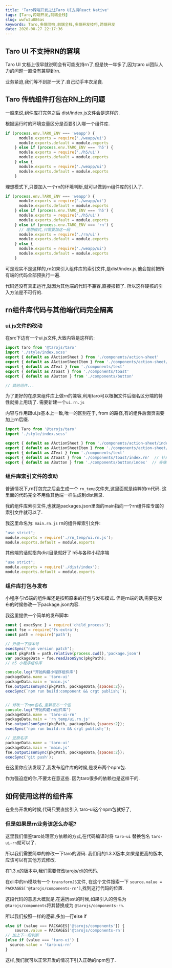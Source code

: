 ```yaml
---
title: 'Taro跨端开发之让Taro UI支持React Native'
tags: [Taro,跨端开发,前端全栈]
slug: wwfw2u086as
keywords: Taro,多端同构,前端全栈,多端开发技巧,跨端开发
date: 2020-08-27 22:17:36
---
```



## Taro UI 不支持RN的窘境

Taro UI 文档上很早就说明会有可能支持rn了,但是快一年多了,因为taro ui团队人力的问题一直没有兼容到rn.

业务紧迫,我们等不到那一天了.自己动手丰衣足食.


## Taro 传统组件打包在RN上的问题

一般来说,组件库打完包之后 dist/index.js文件会是这样的.

根据运行时的环境变量区分是否要引入哪一个组件库.
```js
if (process.env.TARO_ENV === 'weapp') {
      module.exports = require('./weapp/ui')
      module.exports.default = module.exports
    } else if (process.env.TARO_ENV === 'h5') {
      module.exports = require('./h5/ui')
      module.exports.default = module.exports
    } else {
      module.exports = require('./weapp/ui')
      module.exports.default = module.exports
    }
```

理想模式下,只要加入一个rn的环境判断,就可以做到rn组件库的引入了.
```js
if (process.env.TARO_ENV === 'weapp') {
      module.exports = require('./weapp/ui')
      module.exports.default = module.exports
    } else if (process.env.TARO_ENV === 'h5') {
      module.exports = require('./h5/ui')
      module.exports.default = module.exports
    } else if (process.env.TARO_ENV === 'rn') {
      // 理想模式,只需要加这一段
      module.exports = require('./rn/ui')
      module.exports.default = module.exports
    } else {
      module.exports = require('./weapp/ui')
      module.exports.default = module.exports
    }
```

可是现实不是这样的,rn如果引入组件库的索引文件,是dist/index.js,他会提前把所有端的代码全部预执行一遍.

代码还没有真正运行,就因为其他端的代码不兼容,直接报错了. 所以这样硬核的引入方法是不可行的.


## rn组件库代码与其他端代码完全隔离

### ui.js文件的改动
在src下边有一个ui.js文件,大致内容是这样的:

```js
import Taro from '@tarojs/taro'
import './style/index.scss'
export { default as AActionSheet } from './components/action-sheet'
export { default as AActionSheetItem } from './components/action-sheet/body/item'
export { default as AText } from './components/text'
export { default as AToast } from './components/toast'
export { default as AButton } from './components/button'

// 其他组件...

```


为了更好的在原来组件库上做rn的兼容,利用taro可以根据文件后缀名区分端的特性就排上用场了.
需要新建一个`ui.rn.js`

内容与作用跟ui.js基本上一致,唯一的区别在于, from 的路径,有的组件后面页需要加上rn后缀.

```js
import Taro from '@tarojs/taro'
import './style/index.scss'

export { default as AActionSheet } from './components/action-sheet/index.rn'
export { default as AActionSheetItem } from './components/action-sheet/body/item/index.rn'
export { default as AText } from './components/text'
export { default as AToast } from './components/toast/index.rn'  // 针对rn兼容的组件
export { default as AButton } from './components/button/index'  // 各端都兼容的组件

```


### 组件库索引文件的改动

普通情况下,rn打包完之后会生成一个 `rn_temp`文件夹,这里面就是纯粹的rn代码.
这里面的代码完全不用像其他端一样生成到dist目录.

我的组件库索引文件,也就是packages.json里面的main指向一个rn组件库专属的索引文件就可以了.

我这里命名为: `main.rn.js`
rn的组件库索引文件:
```js
"use strict";
module.exports = require('./rn_temp/ui.rn.js');
module.exports.default = module.exports
```

其他端的话就指向dist目录就好了
h5与各种小程序端
```js
"use strict";
module.exports = require('./dist/index');
module.exports.default = module.exports
```


### 组件库打包与发布

小程序与h5端的组件库还是按照原来的打包与发布模式.
但是rn端的话,需要在发布的时候修改一下package.json内容.

我这里提供一个简单的发布脚本:

```js
const { execSync } = require('child_process');
const fse = require('fs-extra');
const path = require('path');

// 升级一下版本号
execSync("npm version patch");
const pkgPath = path.relative(process.cwd(),'package.json')
var packageData = fse.readJsonSync(pkgPath);
// h5 小程序组件库

console.log("开始构建小程序组件库")
packageData.name = 'taro-ui'
packageData.main = 'main.js'
fse.outputJsonSync(pkgPath, packageData,{spaces:2});
execSync(`npm run build:component && crgt publish;`);


// 修改一下npm包名,重新发布一个包
console.log("开始构建rn组件库")
packageData.name = 'taro-ui-rn'
packageData.main = 'rn_temp/ui.rn.js'
fse.outputJsonSync(pkgPath, packageData,{spaces:2});
execSync('npm run build:rn && crgt publish;');

// 还原名字
packageData.name = 'taro-ui'
packageData.main = 'main.js'
fse.outputJsonSync(pkgPath, packageData,{spaces:2});
execSync('git push');

```


在这里你应该发现了,我发布组件库的时候,是发布两个npm包.

作为强迫症的你,不要太在意这些. 因为taro很多的依赖也是这样干的.


## 如何使用这样的组件库
在业务开发的时候,代码只要直接引入 taro-ui这个npm包就好了,

### 但是如果是rn业务该怎么办呢?
这里我们借鉴taro处理官方依赖的方式,在代码编译时将 `taro-ui` 替换包名 `taro-ui-rn`就可以了.

所以我们需要简单的修改一下taro的源码. 我们用的1.3.X版本,如果是更高的版本,应该可以有其他方式修改.

在1.3.x的版本中,我们需要修改tarojs/cli的代码.

在cli中的rn模块有一个 `transformJS`文件, 在这个文件搜索一下 `source.value = PACKAGES['@tarojs/components-rn']`,找到这行代码的位置.

这段代码的意思大概就是,在遍历ast的时候,如果引入的包名为`@tarojs/components`将其替换成为 `@tarojs/components-rn`.

所以我们按照一样的逻辑,多加一行else if

```js
else if (value === PACKAGES['@tarojs/components']) {
    source.value = PACKAGES['@tarojs/components-rn']
// 加上下一段判断
}else if (value === 'taro-ui') {
  source.value = 'taro-ui-rn'
}
```
这样,我们就可以正常开发的情况下引入正确的npm包了.



